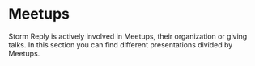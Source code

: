 # Meetups
Storm Reply is actively involved in Meetups, their organization or giving talks. In this section you can find different presentations divided by Meetups.